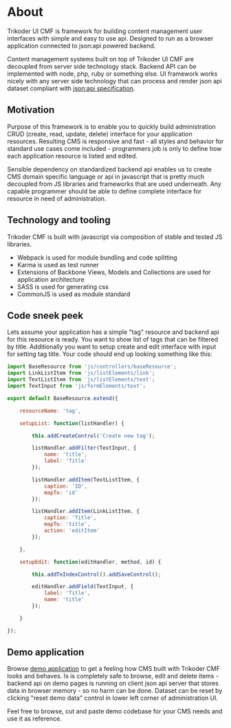 # About
Trikoder UI CMF is framework for building content management user interfaces with simple and easy to use api.
Designed to run as a browser application connected to json:api powered backend.

Content management systems built on top of Trikoder UI CMF are decoupled from server side technology stack.
Backend API can be implemented with node, php, ruby or something else. UI framework works nicely with any server side technology that can process and render json api dataset compliant with [json:api specification](http://jsonapi.org/).

## Motivation
Purpose of this framework is to enable you to quickly build administration CRUD (create, read, update, delete) interface for your application resources. Resulting CMS is responsive and fast - all styles and behavior for standard use cases come included - programmers job is only to define how each application resource is listed and edited.

Sensible dependency on standardized backend api enables us to create CMS domain specific language or api in javascript that is pretty much decoupled from JS libraries and frameworks that are used underneath. Any capable programmer should be able to define complete interface for resource in need of administration.

## Technology and tooling
Trikoder CMF is built with javascript via composition of stable and tested JS libraries.

* Webpack is used for module bundling and code splitting
* Karma is used as test runner
* Extensions of Backbone Views, Models and Collections are used for application architecture
* SASS is used for generating css
* CommonJS is used as module standard

## Code sneek peek
Lets assume your application has a simple "tag" resource and backend api for this resource is ready.
You want to show list of tags that can be filtered by title.
Additionally you want to setup create and edit interface with input for setting tag title.
Your code should end up looking something like this:

```js
import BaseResource from 'js/controllers/baseResource';
import LinkListItem from 'js/listElements/link';
import TextListItem from 'js/listElements/text';
import TextInput from 'js/formElements/text';

export default BaseResource.extend({

    resourceName: 'tag',

    setupList: function(listHandler) {

        this.addCreateControl('Create new tag');

        listHandler.addFilter(TextInput, {
            name: 'title',
            label: 'Title'
        });

        listHandler.addItem(TextListItem, {
            caption: 'ID',
            mapTo: 'id'
        });

        listHandler.addItem(LinkListItem, {
            caption: 'Title',
            mapTo: 'title',
            action: 'editItem'
        });

    },

    setupEdit: function(editHandler, method, id) {

        this.addToIndexControl().addSaveControl();

        editHandler.addField(TextInput, {
            label: 'Title',
            name: 'title'
        });

    }

});
```

## Demo application
Browse [demo application](../demo-app) to get a feeling how CMS built with Trikoder CMF looks and behaves. Is is completely safe to browse, edit and delete items - backend api on demo pages is running on client json api server that stores data in browser memory - so no harm can be done. Dataset can be reset by clicking "reset demo data" control in lower left corner of administration UI.

Feel free to browse, cut and paste demo codebase for your CMS needs and use it as reference.